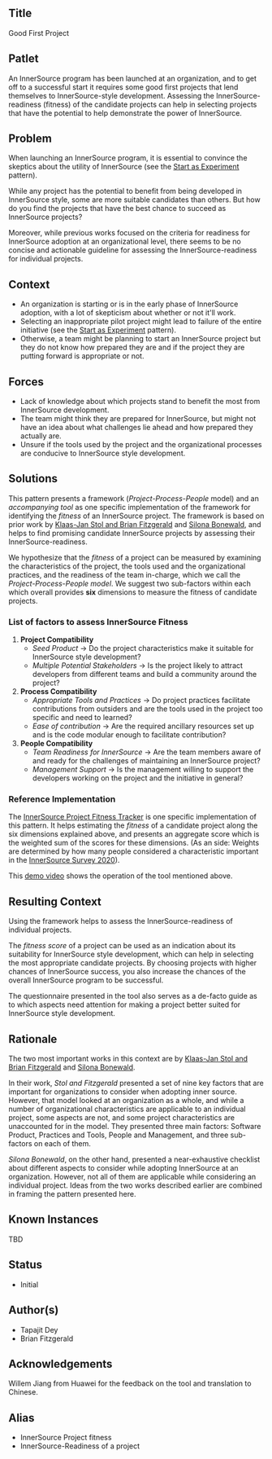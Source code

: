 ## Title

Good First Project

## Patlet

An InnerSource program has been launched at an organization, and to get off to a successful start it requires some good first projects that lend themselves to InnerSource-style development. Assessing the InnerSource-readiness (fitness) of the candidate projects can help in selecting projects that have the potential to help demonstrate the power of InnerSource.

## Problem

When launching an InnerSource program, it is essential to convince the skeptics about the utility of InnerSource (see the [Start as Experiment](../2-structured/start-as-experiment.md) pattern).

While any project has the potential to benefit from being developed in InnerSource style, some are more suitable candidates than others. But how do you find the  projects that have the best chance to succeed as InnerSource projects?

Moreover, while previous works focused on the criteria for readiness for InnerSource adoption at an organizational level, there seems to be no concise and actionable guideline for assessing the InnerSource-readiness for individual projects.

## Context

- An organization is starting or is in the early phase of InnerSource adoption, with a lot of skepticism about whether or not it'll work.
- Selecting an inappropriate pilot project might lead to failure of the entire initiative (see the [Start as Experiment](../2-structured/start-as-experiment.md) pattern).
- Otherwise, a team might be planning to start an InnerSource project but they do not know how prepared they are and if the project they are putting forward is appropriate or not.

## Forces

- Lack of knowledge about which projects stand to benefit the most from InnerSource development.
- The team might think they are prepared for InnerSource, but might not have an idea about what challenges lie ahead and how prepared they actually are.
- Unsure if the tools used by the project and the organizational processes are conducive to InnerSource style development.

## Solutions

This pattern presents a framework (_Project-Process-People_ model) and an _accompanying tool_ as one specific implementation of the framework for identifying the _fitness_ of an InnerSource project. The framework is based on prior work by [Klaas-Jan Stol and Brian Fitzgerald](https://ulir.ul.ie/bitstream/handle/10344/4443/Stol_2014_inner.pdf) and [Silona Bonewald](https://innersourcecommons.org/assets/files/InnerSourceChecklist.pdf), and helps to find promising candidate InnerSource projects by assessing their InnerSource-readiness.

We hypothesize that the _fitness_ of a project can be measured by examining the characteristics of the project, the tools used and the organizational practices, and the readiness of the team in-charge, which we call the  _Project-Process-People model_. We suggest two sub-factors within each which overall provides __six__ dimensions to measure the fitness of candidate projects.

### List of factors to assess InnerSource Fitness

1. __Project Compatibility__
    - _Seed Product_ -> Do the project characteristics make it suitable for InnerSource style development?
    - _Multiple Potential Stakeholders_ -> Is the project likely to attract developers from different teams and build a community around the project?
2. __Process Compatibility__
    - _Appropriate Tools and Practices_ -> Do project practices facilitate contributions from outsiders and are the tools used in the project too specific and need to learned?
    - _Ease of contribution_ -> Are the required ancillary resources set up and is the code modular enough to facilitate contribution?
3. __People Compatibility__
    - _Team Readiness for InnerSource_ -> Are the team members aware of and ready for the challenges of maintaining an InnerSource project?
    - _Management Support_ -> Is the management willing to support the developers working on the project and the initiative in general?

### Reference Implementation

The [InnerSource Project Fitness Tracker](https://github.com/tapjdey/InnerSource_Project_Fitness) is one specific implementation of this pattern. It helps estimating the _fitness_ of a candidate project along the six dimensions explained above, and presents an aggregate score which is the weighted sum of the scores for these dimensions. (As an side: Weights are determined by how many people considered a characteristic important in the [InnerSource Survey 2020](https://tapjdey.github.io/InnerSource_Survey_2020/index.html)).

This [demo video](https://imgur.com/a/wO4EyJj) shows the operation of the tool mentioned above.

## Resulting Context

Using the framework helps to assess the InnerSource-readiness of individual projects.

The _fitness score_ of a project can be used as an indication about its suitability for InnerSource style development, which can help in selecting the most appropriate candidate projects. By choosing projects with higher chances of InnerSource success, you also increase the chances of the overall InnerSource program to be successful.

The questionnaire presented in the tool also serves as a de-facto guide as to which aspects need attention for making a project better suited for InnerSource style development.

## Rationale

The two most important works in this context are by [Klaas-Jan Stol and Brian Fitzgerald](https://ulir.ul.ie/bitstream/handle/10344/4443/Stol_2014_inner.pdf) and [Silona Bonewald](https://innersourcecommons.org/assets/files/InnerSourceChecklist.pdf).

In their work, _Stol and Fitzgerald_ presented a set of nine key factors that are important for organizations to consider when adopting inner source. However, that model looked at an organization as a whole, and while a number of organizational characteristics are applicable to an individual project, some aspects are not, and some project characteristics are unaccounted for in the model. They presented three main factors: Software Product, Practices and Tools, People and Management, and three sub-factors on each of them.

_Silona Bonewald_, on the other hand, presented a near-exhaustive checklist about different aspects to consider while adopting InnerSource at an organization. However, not all of them are applicable while considering an individual project. Ideas from the two works described earlier are combined in framing the pattern presented here.

## Known Instances

TBD

## Status

* Initial

## Author(s)

* Tapajit Dey
* Brian Fitzgerald

## Acknowledgements

Willem Jiang from Huawei for the feedback on the tool and translation to Chinese.

## Alias

* InnerSource Project fitness
* InnerSource-Readiness of a project
